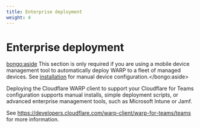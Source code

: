 ```yaml
---
title: Enterprise deployment
weight: 4
---
```


# Enterprise deployment

<bongo:aside>  This section is only required if you are using a mobile device management tool to automatically
  deploy WARP to a fleet of managed devices. See <a href="/installation">installation</a> for manual
  device configuration.</bongo:aside>

Deploying the Cloudflare WARP client to support your Cloudflare for Teams configuration supports manual installs, simple deployment scripts, or advanced enterprise management tools, such as Microsoft Intune or Jamf.

See https://developers.cloudflare.com/warp-client/warp-for-teams/teams for more information.

